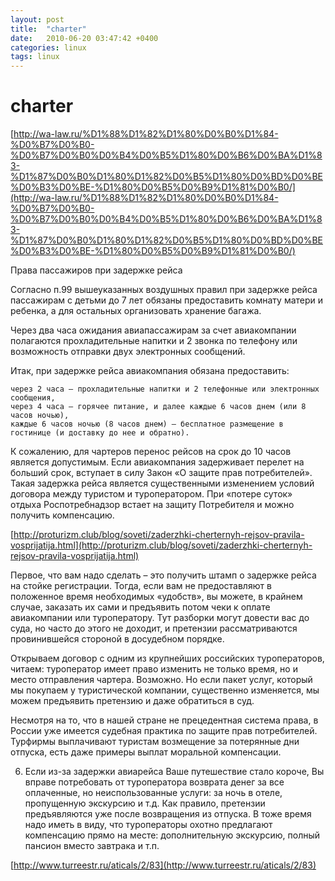 ```yaml
---
layout: post
title:  "charter"
date:   2010-06-20 03:47:42 +0400
categories: linux
tags: linux
---
```


# charter
[http://wa-law.ru/%D1%88%D1%82%D1%80%D0%B0%D1%84-%D0%B7%D0%B0-%D0%B7%D0%B0%D0%B4%D0%B5%D1%80%D0%B6%D0%BA%D1%83-%D1%87%D0%B0%D1%80%D1%82%D0%B5%D1%80%D0%BD%D0%BE%D0%B3%D0%BE-%D1%80%D0%B5%D0%B9%D1%81%D0%B0/](http://wa-law.ru/%D1%88%D1%82%D1%80%D0%B0%D1%84-%D0%B7%D0%B0-%D0%B7%D0%B0%D0%B4%D0%B5%D1%80%D0%B6%D0%BA%D1%83-%D1%87%D0%B0%D1%80%D1%82%D0%B5%D1%80%D0%BD%D0%BE%D0%B3%D0%BE-%D1%80%D0%B5%D0%B9%D1%81%D0%B0/)


Права пассажиров при задержке рейса

Согласно п.99 вышеуказанных воздушных правил при задержке рейса пассажирам с детьми до 7 лет обязаны предоставить комнату матери и ребенка, а для остальных организовать хранение багажа.

Через два часа ожидания авиапассажирам за счет авиакомпании полагаются прохладительные напитки и 2 звонка по телефону или возможность отправки двух электронных сообщений.

Итак, при задержке рейса авиакомпания обязана предоставить:

    через 2 часа – прохладительные напитки и 2 телефонные или электронных сообщения,
    через 4 часа – горячее питание, и далее каждые 6 часов днем (или 8 часов ночью),
    каждые 6 часов ночью (8 часов днем) – бесплатное размещение в гостинице (и доставку до нее и обратно).

К сожалению, для чартеров перенос рейсов на срок до 10 часов является допустимым. Если авиакомпания задерживает перелет на больший срок, вступает в силу Закон «О защите прав потребителей». Такая задержка рейса является существенными изменением условий договора между туристом и туроператором. При «потере суток» отдыха Роспотребнадзор встает на защиту Потребителя и можно получить компенсацию.


[http://proturizm.club/blog/soveti/zaderzhki-cherternyh-rejsov-pravila-vosprijatija.html](http://proturizm.club/blog/soveti/zaderzhki-cherternyh-rejsov-pravila-vosprijatija.html)

Первое, что вам надо сделать – это получить штамп о задержке рейса на стойке регистрации. Тогда, если вам не предоставляют в положенное время необходимых «удобств», вы можете, в крайнем случае, заказать их сами и предъявить потом чеки к оплате авиакомпании или туроператору. Тут разборки могут довести вас до суда, но часто до этого не доходит, и претензии рассматриваются провинившейся стороной в досудебном порядке.


Открываем договор с одним из крупнейших российских туроператоров, читаем: туроператор имеет право изменить не только время, но и место отправления чартера. Возможно.
 Но если пакет услуг, который мы покупаем у туристической компании, существенно изменяется, мы можем предъявить претензию и даже обратиться в суд.

Несмотря на то, что в нашей стране не прецедентная система права, в России уже имеется судебная практика по защите прав потребителей. 
Турфирмы выплачивают туристам возмещение за потерянные дни отпуска, есть даже примеры выплат моральной компенсации.


6. Если из-за задержки авиарейса Ваше путешествие стало короче, Вы вправе потребовать от туроператора возврата денег за все оплаченные, но неиспользованные услуги: за ночь в отеле, пропущенную экскурсию и т.д. Как правило, претензии предъявляются уже после возвращения из отпуска. В тоже время надо иметь в виду, что туроператоры охотно предлагают компенсацию прямо на месте: дополнительную экскурсию, полный пансион вместо завтрака и т.п. 


[http://www.turreestr.ru/aticals/2/83](http://www.turreestr.ru/aticals/2/83)
